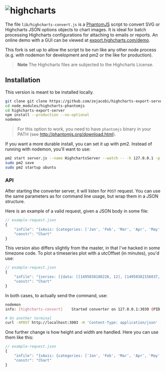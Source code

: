 # ![highcharts](https://www.dropbox.com/s/3se8pnb23b4csay/highcharts.png?raw=1)

The file `lib/highcharts-convert.js` is a [PhantomJS](http://phantomjs.org/) script to convert SVG or Highcharts JSON options objects to chart images. It is ideal for batch processing Highcharts configurations for attaching to emails or reports. An online demo with a GUI can be viewed at [export.highcharts.com/demo](http://export.highcharts.com/demo).

This fork is set up to allow the script to be run like any other node process (e.g. with nodemon for development and pm2 or the like for production).

> **Note**  The Highcharts files are subjected to the Highcharts License.

## Installation
This version is meant to be installed locally. 

```sh
git clone git clone https://github.com/zejacobi/highcharts-export-server.git
cd node_modules/highcharts-phantomjs
cd highcharts-export-server
npm install --production --no-optional
nodemon
```

> For this option to work, you need to have `phantomjs` binary in your PATH (see http://phantomjs.org/download.html).

If you want a more durable install, you can set it up with pm2. Instead of running with nodemon, you'll want to use:
```sh
pm2 start server.js --name HighchartsServer --watch -- -h 127.0.0.1 -p 3030
sudo pm2 save
sudo pm2 startup ubuntu
```

### API
After starting the converter server, it will listen for `POST` request. You can use the same parameters as for command line usage, but wrap them in a JSON structure.

Here is an example of a valid request, given a JSON body in some file:

```javascript
// example-request.json
{
    "infile": "{xAxis: {categories: ['Jan', 'Feb', 'Mar', 'Apr', 'May', 'Jun', 'Jul', 'Aug', 'Sep', 'Oct', 'Nov', 'Dec']},series: [{data: [29.9, 71.5, 106.4, 129.2, 144.0, 176.0, 135.6, 148.5, 216.4, 194.1, 95.6, 54.4]}]};",
    "constr": "Chart"
}
```

This version also differs slightly from the master, in that I've hacked in some timezone code. To plot a timeseries plot with a utcOffset (in minutes), you'd use:

```javascript
// example-request.json
{
    "infile": "{series: [{data: [[1495038188226, 12], [14950382156837, 44]]}],globalOptions: {timezoneOffset: -300}};",
    "constr": "Chart"
}
```

In both cases, to actually send the command, use:

```sh
nodemon
info: [highcharts-convert]    Started converter on 127.0.0.1:3030 (PID: 1350)

# On another terminal
curl -XPOST http://localhost:3003 -H 'Content-Type: application/json' -d @example-request.json
```

One further change is how height and width are handled. Here you can use them like this:
 
 
```javascript
// example-request.json
{
    "infile": "{xAxis: {categories: ['Jan', 'Feb', 'Mar', 'Apr', 'May', 'Jun', 'Jul', 'Aug', 'Sep', 'Oct', 'Nov', 'Dec']},series: [{data: [29.9, 71.5, 106.4, 129.2, 144.0, 176.0, 135.6, 148.5, 216.4, 194.1, 95.6, 54.4]}],width: 480, height: 290};",
    "constr": "Chart"
}
```